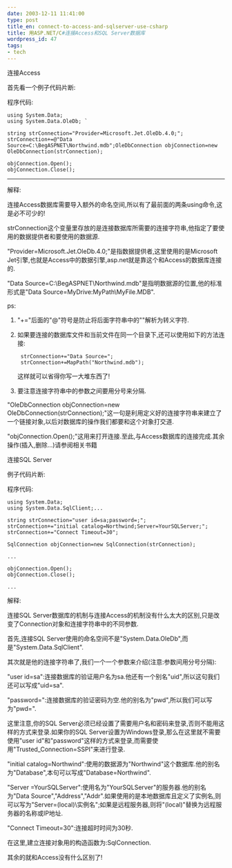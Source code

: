 ```yaml
---
date: 2003-12-11 11:41:00
type: post
title_en: connect-to-access-and-sqlserver-use-csharp
title: 用ASP.NET/C#连接Access和SQL Server数据库
wordpress_id: 47
tags:
- tech
---
```


连接Access

首先看一个例子代码片断:

程序代码:

	using System.Data;
	using System.Data.OleDb; `
	
	string strConnection="Provider=Microsoft.Jet.OleDb.4.0;";
	strConnection+=@"Data Source=C:\BegASPNET\Northwind.mdb";OleDbConnection objConnection=new OleDbConnection(strConnection);
	
	objConnection.Open();
	objConnection.Close();

--------------------------------------------------------------------------------

解释:

连接Access数据库需要导入额外的命名空间,所以有了最前面的两条using命令,这是必不可少的!

strConnection这个变量里存放的是连接数据库所需要的连接字符串,他指定了要使用的数据提供者和要使用的数据源.

"Provider=Microsoft.Jet.OleDb.4.0;"是指数据提供者,这里使用的是Microsoft Jet引擎,也就是Access中的数据引擎,asp.net就是靠这个和Access的数据库连接的.

"Data Source=C:\BegASPNET\Northwind.mdb"是指明数据源的位置,他的标准形式是"Data Source=MyDrive:MyPath\MyFile.MDB".

ps:

1. "+="后面的"@"符号是防止将后面字符串中的"\"解析为转义字符.
2. 如果要连接的数据库文件和当前文件在同一个目录下,还可以使用如下的方法连接:

		strConnection+="Data Source=";
		strConnection+=MapPath("Northwind.mdb");

	这样就可以省得你写一大堆东西了!

3. 要注意连接字符串中的参数之间要用分号来分隔.

"OleDbConnection objConnection=new OleDbConnection(strConnection);"这一句是利用定义好的连接字符串来建立了一个链接对象,以后对数据库的操作我们都要和这个对象打交道.

"objConnection.Open();"这用来打开连接.至此,与Access数据库的连接完成.其余操作(插入,删除...)请参阅相关书籍

连接SQL Server

例子代码片断:

程序代码:

	using System.Data;
	using System.Data.SqlClient;...
	
	string strConnection="user id=sa;password=;";
	strConnection+="initial catalog=Northwind;Server=YourSQLServer;";
	strConnection+="Connect Timeout=30";
	
	SqlConnection objConnection=new SqlConnection(strConnection);
	
	...
	
	objConnection.Open();
	objConnection.Close();
	
	...

解释:

连接SQL Server数据库的机制与连接Access的机制没有什么太大的区别,只是改变了Connection对象和连接字符串中的不同参数.

首先,连接SQL Server使用的命名空间不是"System.Data.OleDb",而是"System.Data.SqlClient".

其次就是他的连接字符串了,我们一个一个参数来介绍(注意:参数间用分号分隔):

"user id=sa":连接数据库的验证用户名为sa.他还有一个别名"uid",所以这句我们还可以写成"uid=sa".

"password=":连接数据库的验证密码为空.他的别名为"pwd",所以我们可以写为"pwd=".

这里注意,你的SQL Server必须已经设置了需要用户名和密码来登录,否则不能用这样的方式来登录.如果你的SQL Server设置为Windows登录,那么在这里就不需要使用"user id"和"password"这样的方式来登录,而需要使用"Trusted_Connection=SSPI"来进行登录.

"initial catalog=Northwind":使用的数据源为"Northwind"这个数据库.他的别名为"Database",本句可以写成"Database=Northwind".

"Server =YourSQLServer":使用名为"YourSQLServer"的服务器.他的别名为"Data Source","Address","Addr".如果使用的是本地数据库且定义了实例名,则可以写为"Server=(local)\实例名";如果是远程服务器,则将"(local)"替换为远程服务器的名称或IP地址.

"Connect Timeout=30":连接超时时间为30秒.

在这里,建立连接对象用的构造函数为:SqlConnection.

其余的就和Access没有什么区别了!
